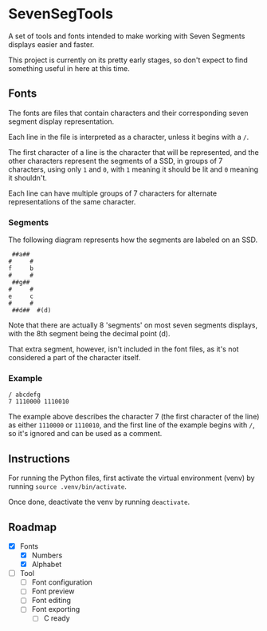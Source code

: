 # SevenSegTools
A set of tools and fonts intended to make working with Seven Segments displays easier and faster.

This project is currently on its pretty early stages, so don't expect to find something useful in here at this time.

## Fonts
The fonts are files that contain characters and their corresponding seven segment display representation.

Each line in the file is interpreted as a character, unless it begins with a `/`.

The first character of a line is the character that will be represented, and the other characters represent the segments of a SSD, in groups of 7 characters, using only `1` and `0`, with `1` meaning it should be lit and `0` meaning it shouldn't.

Each line can have multiple groups of 7 characters for alternate representations of the same character.

### Segments

The following diagram represents how the segments are labeled on an SSD.

```
 ##a##
#     #
f     b
#     #
 ##g##
#     #
e     c
#     #
 ##d##  #(d)
```

Note that there are actually 8 'segments' on most seven segments displays, with the 8th segment being the decimal point (d).

That extra segment, however, isn't included in the font files, as it's not considered a part of the character itself.

### Example
```
/ abcdefg
7 1110000 1110010
```

The example above describes the character 7 (the first character of the line) as either `1110000` or `1110010`, and the first line of the example begins with `/`, so it's ignored and can be used as a comment.

## Instructions
For running the Python files, first activate the virtual environment (venv) by running `source .venv/bin/activate`.

Once done, deactivate the venv by running `deactivate`.

## Roadmap
- [x] Fonts
  - [x] Numbers
  - [x] Alphabet
- [ ] Tool
  - [ ] Font configuration
  - [ ] Font preview
  - [ ] Font editing
  - [ ] Font exporting
    - [ ] C ready

